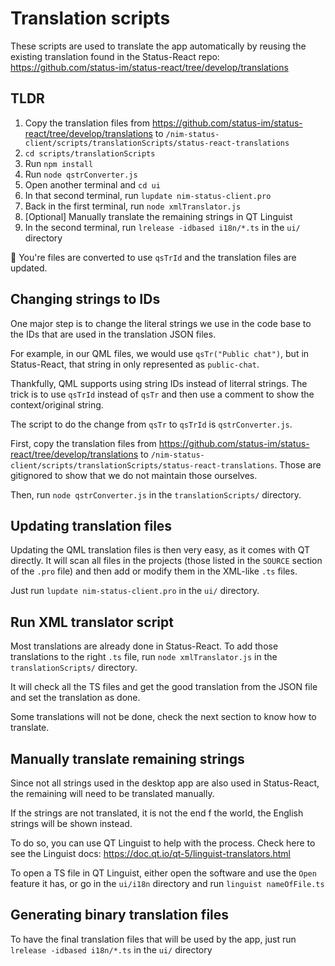 # Translation scripts

These scripts are used to translate the app automatically by reusing the existing translation found in the Status-React repo: https://github.com/status-im/status-react/tree/develop/translations

## TLDR

1. Copy the translation files from https://github.com/status-im/status-react/tree/develop/translations to `/nim-status-client/scripts/translationScripts/status-react-translations`
2. `cd scripts/translationScripts`
3. Run `npm install`
4. Run `node qstrConverter.js`
5. Open another terminal and `cd ui`
6. In that second terminal, run `lupdate nim-status-client.pro`
7. Back in the first terminal, run `node xmlTranslator.js`
7. [Optional] Manually translate the remaining strings in QT Linguist
9. In the second terminal, run `lrelease -idbased i18n/*.ts` in the `ui/` directory

:tada: You're files are converted to use `qsTrId` and the translation files are updated.

## Changing strings to IDs

One major step is to change the literal strings we use in the code base to the IDs that are used in the translation JSON files.

For example, in our QML files, we would use `qsTr("Public chat")`, but in Status-React, that string in only represented as `public-chat`.

Thankfully, QML supports using string IDs instead of literral strings. The trick is to use `qsTrId` instead of `qsTr` and then use a comment to show the context/original string.

The script to do the change from `qsTr` to `qsTrId` is `qstrConverter.js`.

First, copy the translation files from https://github.com/status-im/status-react/tree/develop/translations to `/nim-status-client/scripts/translationScripts/status-react-translations`. Those are gitignored to show that we do not maintain those ourselves.

Then, run `node qstrConverter.js` in the `translationScripts/` directory.

## Updating translation files

Updating the QML translation files is then very easy, as it comes with QT directly. It will scan all files in the projects (those listed in the `SOURCE` section of the `.pro` file) and then add or modify them in the XML-like `.ts` files.

Just run `lupdate nim-status-client.pro` in the `ui/` directory.

## Run XML translator script

Most translations are already done in Status-React. To add those translations to the right `.ts` file, run `node xmlTranslator.js` in the `translationScripts/` directory. 

It will check all the TS files and get the good translation from the JSON file and set the translation as done.

Some translations will not be done, check the next section to know how to translate.

## Manually translate remaining strings

Since not all strings used in the desktop app are also used in Status-React, the remaining will need to be translated manually.

If the strings are not translated, it is not the end f the world, the English strings will be shown instead.

To do so, you can use QT Linguist to help with the process. Check here to see the Linguist docs: https://doc.qt.io/qt-5/linguist-translators.html

To open a TS file in QT Linguist, either open the software and use the `Open` feature it has, or go in the `ui/i18n` directory and run `linguist nameOfFile.ts`

## Generating binary translation files

To have the final translation files that will be used by the app, just run `lrelease -idbased i18n/*.ts` in the `ui/` directory
